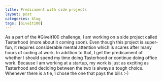 ```yaml
---
title: Predicament with side projects
layout: post
categories: blog
tags: [GiveIt100]
---
```


As a part of the #GiveIt100 challenge, I am working on a side project called Tasterhood (more about it coming soon). 
Even though this project is super-fun, it requires considerable mental attention which is scares after many hours of coding at work. 
In addition to that, I get the predicament of whether I should spend my time doing Tasterhood or continue doing office work.
Because I am working at a startup, my work is just as exciting as Tasterhood and deciding between the two is always a tough choice.
Whenever there is a tie, I chose the one that pays the bills :-) 


